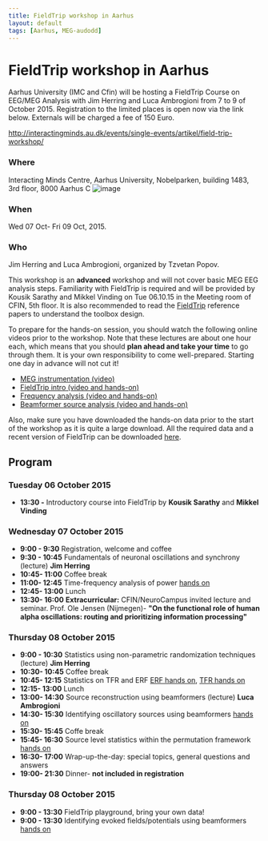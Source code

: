 ```yaml
---
title: FieldTrip workshop in Aarhus
layout: default
tags: [Aarhus, MEG-audodd]
---
```


#  FieldTrip workshop in Aarhus

Aarhus University (IMC and Cfin) will be hosting a FieldTrip Course on EEG/MEG Analysis with Jim Herring and Luca Ambrogioni from 7 to 9 of October 2015. Registration to the limited places is open now via the link below. Externals will be charged a fee of 150 Euro.

http://interactingminds.au.dk/events/single-events/artikel/field-trip-workshop/

### Where

Interacting Minds Centre, Aarhus University, Nobelparken, building 1483, 3rd floor, 8000 Aarhus C
![image](/media/workshop/aulogo.jpg@300)

### When

Wed 07 Oct- Fri 09 Oct, 2015.

### Who

Jim Herring and Luca Ambrogioni, organized by Tzvetan Popov.

This workshop is an **advanced** workshop and will not cover basic MEG EEG analysis steps. Familiarity with FieldTrip is required and will be provided by Kousik Sarathy and Mikkel Vinding on Tue 06.10.15 in the Meeting room of CFIN, 5th floor. It is also recommended to read the [FieldTrip](http://www.hindawi.com/journals/cin/2011/156869/) reference papers to understand the toolbox design.  

To prepare for the hands-on session, you should watch the following online videos prior to the workshop. Note that these lectures are about one hour each, which means that you should **plan ahead and take your time** to go through them. It is your own responsibility to come well-prepared. Starting one day in advance will not cut it!

*  [MEG instrumentation (video)](https://www.youtube.com/watch?v=15Qs4fuPpes)
*  [FieldTrip intro (video and hands-on)](/tutorial/introduction)
*  [Frequency analysis (video and hands-on)](/tutorial/timefrequencyanalysis)
*  [Beamformer source analysis (video and hands-on)](/tutorial/beamformer)

Also, make sure you have downloaded the hands-on data prior to the start of the workshop as it is quite a large download. All the required data and a recent version of FieldTrip can be downloaded [here](ftp://ftp.fieldtriptoolbox.org/pub/fieldtrip/tutorial/aarhus/workshop/hands-on.rar).

## Program

### Tuesday 06 October 2015

*  **13:30 -**  Introductory course into FieldTrip by **Kousik Sarathy** and **Mikkel Vinding**

### Wednesday 07 October 2015

*  **9:00 - 9:30**     Registration, welcome and coffee
*  **9:30 - 10:45**    Fundamentals of neuronal oscillations and synchrony (lecture) **Jim Herring**
*  **10:45- 11:00**    Coffee break
*  **11:00- 12:45**    Time-frequency analysis of power [hands on](/tutorial/timefrequencyanalysis)
*  **12:45- 13:00**    Lunch
*  **13:30- 16:00**    **Extracurricular:** CFIN/NeuroCampus invited lecture and seminar. Prof. Ole Jensen (Nijmegen)- **"On the functional role of human alpha oscillations: routing and prioritizing information processing"**

### Thursday 08 October 2015

*  **9:00 - 10:30**    Statistics using non-parametric randomization techniques (lecture) **Jim Herring**
*  **10:30- 10:45**    Coffee break
*  **10:45- 12:15**    Statistics on TFR and ERF [ERF hands on](/tutorial/cluster_permutation_timelock), [TFR hands on](/tutorial/cluster_permutation_freq)
*  **12:15- 13:00**    Lunch
*  **13:00- 14:30**    Source reconstruction using beamformers (lecture) **Luca Ambrogioni**
*  **14:30- 15:30**    Identifying oscillatory sources using beamformers [ hands on](/tutorial/natmeg/beamforming)
*  **15:30- 15:45**    Coffe break
*  **15:45- 16:30**    Source level statistics within the permutation framework [ hands on](/tutorial/aarhus/beamformingERF#meg_plotting_sources_of_response_related_evoked_field_using_statistical_threshold )
*  **16:30- 17:00**    Wrap-up-the-day: special topics, general questions and answers
*  **19:00- 21:30**    Dinner- **not included in registration**

### Thursday 08 October 2015

*  **9:00 - 13:30**    FieldTrip playground, bring your own data!
*  **9:00 - 13:30**    Identifying evoked fields/potentials using beamformers [ hands on](/tutorial/aarhus/beamformingERF )
